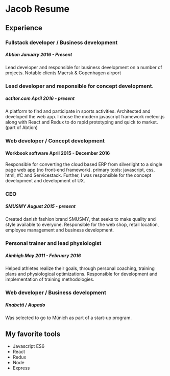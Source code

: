 # Jacob Resume

## Experience

### Fullstack developer / Business development
##### Abtion January 2016 - Present
Lead developer and responsible for business development on a number of projects.
Notable clients Maersk & Copenhagen airport


### Lead developer and responsible for concept development.
##### actitor.com  April 2016 - present
A platform to find and participate in sports activities. Architected and developed the web app. I chose the modern javascript framework meteor.js along with React and Redux to do rapid prototyping and quick to market. (part of Abtion)


### Web developer / Concept development
#### Workbook software April 2015 - December 2016
Responsible for converting the cloud based ERP from silverlight to a single page web app (no front-end framework).
primary tools: javascript, css, html, #C and Servicestack. Further, I was responsible for the concept development and development of UX.

### CEO
##### SMUSMY August 2015 - present
Created danish fashion brand SMUSMY, that seeks to make quality and style available to everyone.
Responsible for the web shop, retail location, employee management and business development.

### Personal trainer and lead physiologist
##### Aimhigh May 2011 - February 2016
Helped athletes realize their goals, through personal coaching, training plans and physiological optimizations. Responsible for development and implementation of training methodologies.


### Web developer / Business development
##### Knabetti / Aupado
Was selected to go to Münich as part of a start-up program.


## My favorite tools
* Javascript ES6
* React
* Redux
* Node
* Express
